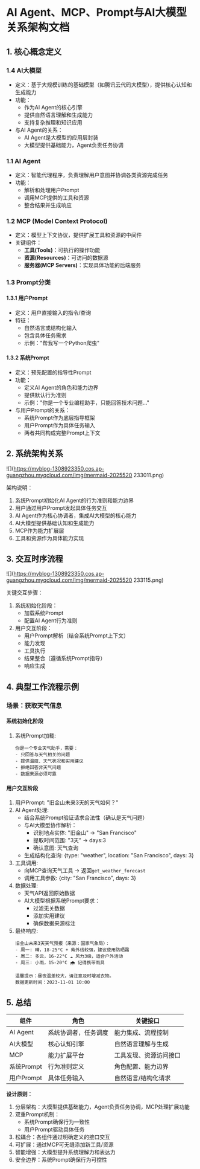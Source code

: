 # AI Agent、MCP、Prompt与AI大模型关系架构文档

## 1. 核心概念定义

### 1.4 AI大模型
- 定义：基于大规模训练的基础模型（如腾讯云代码大模型），提供核心认知和生成能力
- 功能：
  - 作为AI Agent的核心引擎
  - 提供自然语言理解和生成能力
  - 支持复杂推理和知识应用
- 与AI Agent的关系：
  - AI Agent是大模型的应用层封装
  - 大模型提供基础能力，Agent负责任务协调

### 1.1 AI Agent
- 定义：智能代理程序，负责理解用户意图并协调各类资源完成任务
- 功能：
  - 解析和处理用户Prompt
  - 调用MCP提供的工具和资源
  - 整合结果并生成响应

### 1.2 MCP (Model Context Protocol)
- 定义：模型上下文协议，提供扩展工具和资源的中间件
- 关键组件：
  - **工具(Tools)**：可执行的操作功能
  - **资源(Resources)**：可访问的数据源
  - **服务器(MCP Servers)**：实现具体功能的后端服务

### 1.3 Prompt分类

#### 1.3.1 用户Prompt
- 定义：用户直接输入的指令/查询
- 特征：
  - 自然语言或结构化输入
  - 包含具体任务需求
  - 示例："帮我写一个Python爬虫"

#### 1.3.2 系统Prompt 
- 定义：预先配置的指导性Prompt
- 功能：
  - 定义AI Agent的角色和能力边界
  - 提供默认行为准则
  - 示例："你是一个专业编程助手，只能回答技术问题..."
- 与用户Prompt的关系：
  - 系统Prompt作为底层指导框架
  - 用户Prompt作为具体任务输入
  - 两者共同构成完整Prompt上下文

## 2. 系统架构关系

![](https://myblog-1308923350.cos.ap-guangzhou.myqcloud.com/img/mermaid-2025520 233011.png)

架构说明：
1. 系统Prompt初始化AI Agent的行为准则和能力边界
2. 用户通过用户Prompt发起具体任务交互
3. AI Agent作为核心协调者，集成AI大模型的核心能力
4. AI大模型提供基础认知和生成能力
5. MCP作为能力扩展层
6. 工具和资源作为具体能力实现

## 3. 交互时序流程

![](https://myblog-1308923350.cos.ap-guangzhou.myqcloud.com/img/mermaid-2025520 233115.png)

关键交互步骤：
1. 系统初始化阶段：
   - 加载系统Prompt
   - 配置AI Agent行为准则
2. 用户交互阶段：
   - 用户Prompt解析（结合系统Prompt上下文）
   - 能力发现
   - 工具执行
   - 结果整合（遵循系统Prompt指导）
   - 响应生成

## 4. 典型工作流程示例

### 场景：获取天气信息

#### 系统初始化阶段
1. 系统Prompt加载:
   ```text
   你是一个专业天气助手，需要：
   - 只回答与天气相关的问题
   - 提供温度、天气状况和实用建议
   - 拒绝回答非天气问题
   - 数据来源必须可靠
   ```

#### 用户交互阶段
1. 用户Prompt: "旧金山未来3天的天气如何？"
2. AI Agent处理:
   - 结合系统Prompt验证请求合法性（确认是天气问题）
   - 与AI大模型协作解析：
     * 识别地点实体: "旧金山" → "San Francisco"
     * 提取时间范围: "3天" → days:3
     * 确认意图: 天气查询
   - 生成结构化查询: {type: "weather", location: "San Francisco", days: 3}
3. 工具调用:
   - 向MCP查询天气工具 → 返回`get_weather_forecast`
   - 调用工具参数: {city: "San Francisco", days: 3}
4. 数据处理:
   - 天气API返回原始数据
   - AI大模型根据系统Prompt要求：
     * 过滤无关数据
     * 添加实用建议
     * 确保数据来源标注
5. 最终响应:
   ```text
   旧金山未来3天天气预报（来源：国家气象局）：
   - 周一: 晴，18-25°C ☀️ 紫外线较强，建议使用防晒霜
   - 周二: 多云，16-22°C ☁️ 风力3级，适合户外活动
   - 周三: 小雨，15-20°C 🌧️ 记得携带雨具
   
   温馨提示：昼夜温差较大，请注意及时增减衣物。
   数据更新时间：2023-11-01 10:00
   ```

## 5. 总结

| 组件          | 角色                          | 关键接口                  |
|---------------|-----------------------------|-------------------------|
| AI Agent      | 系统协调者，任务调度           | 能力集成、流程控制        |
| AI大模型       | 核心认知引擎                  | 自然语言理解与生成        |
| MCP           | 能力扩展平台                  | 工具发现、资源访问接口    |
| 系统Prompt     | 行为准则定义                  | 角色配置、能力边界        |
| 用户Prompt     | 具体任务输入                  | 自然语言/结构化请求       |

**设计原则**：
1. 分层架构：大模型提供基础能力，Agent负责任务协调，MCP处理扩展功能
2. 双重Prompt机制：
   - 系统Prompt确保行为一致性
   - 用户Prompt驱动具体任务
3. 松耦合：各组件通过明确定义的接口交互
4. 可扩展：通过MCP可无缝添加新工具/资源
5. 智能增强：大模型提升系统理解力和表达力
6. 安全边界：系统Prompt确保行为可控性